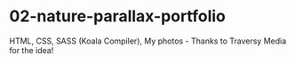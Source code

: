 # 02-nature-parallax-portfolio
HTML, CSS, SASS (Koala Compiler), My photos - Thanks to Traversy Media for the idea!
